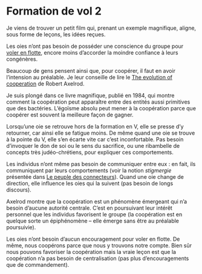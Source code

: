 # Formation de vol 2

Je viens de trouver un petit film qui, prenant un exemple magnifique, aligne, sous forme de leçons, les idées reçues.

Les oies n’ont pas besoin de posséder une conscience du groupe pour [voler en flotte](https://tcrouzet.com/2007/05/10/formation-de-vol/), encore moins d’accorder la moindre confiance à leurs congénères.

Beaucoup de gens pensent ainsi que, pour coopérer, il faut en avoir l’intension au préalable. Je leur conseille de lire le [The evolution of cooperation](http://www.amazon.fr/Evolution-Cooperation-Robert-Axelrod/dp/0465005640) de Robert Axelrod.

Je suis plongé dans ce livre magnifique, publié en 1984, qui montre comment la coopération peut apparaître entre des entités aussi primitives que des bactéries. L’égoïsme absolu peut mener à la coopération parce que coopérer est souvent la meilleure façon de gagner.

Lorsqu’une oie se retrouve hors de la formation en V, elle se presse d’y retourner, car ainsi elle se fatigue moins. De même quand une oie se trouve à la pointe du V, elle s’en écarte vite car c’est inconfortable. Pas besoin d’invoquer le don de soi ou le sens du sacrifice, ou une ribambelle de concepts très judéo-chrétiens, pour expliquer ces comportements.

Les individus n’ont même pas besoin de communiquer entre eux : en fait, ils communiquent par leurs comportements (voir la notion *stigmergie* présentée dans [Le peuple des connecteurs](https://tcrouzet.com/le-peuple-des-connecteurs/)). Quand une oie change de direction, elle influence les oies qui la suivent (pas besoin de longs discours).

Axelrod montre que la coopération est un phénomène émergeant qui n’a besoin d’aucune autorité centrale. C’est en poursuivant leur intérêt personnel que les individus favorisent le groupe (la coopération est en quelque sorte un épiphénomène – elle émerge sans être au préalable poursuivie).

Les oies n’ont besoin d’aucun encouragement pour voler en flotte. De même, nous coopérons parce que nous y trouvons notre compte. Bien sûr nous pouvons favoriser la coopération mais la vraie leçon est que la coopération n’a pas besoin de centralisation (pas plus d’encouragements que de commandement).